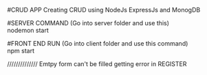 #CRUD APP
Creating CRUD using NodeJs ExpressJs and MonogDB

#SERVER COMMAND (Go into server folder and use this) <br>
nodemon start

#FRONT END RUN (Go into client folder and use this command) <br>
npm start

//////////////
Emtpy form can't be filled getting error in REGISTER
